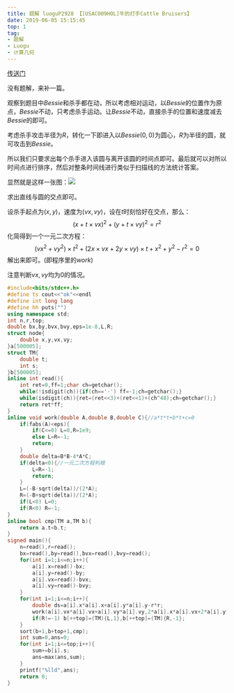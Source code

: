 ```yaml
---
title: 题解 luoguP2928 【[USACO09HOL]牛的打手Cattle Bruisers】
date: 2019-06-05 15:15:45
top: 1
tag:
- 题解
- Luogu
- 计算几何
---
```

[传送门](https://www.luogu.org/problemnew/show/P2928)

没有题解，来补一篇。

观察到题目中$Bessie$和杀手都在动，所以考虑相对运动，以$Bessie$的位置作为原点，$Bessie$不动，只考虑杀手运动。让$Bessie$不动，直接杀手的位置和速度减去$Bessie$的即可。

考虑杀手攻击半径为$R$，转化一下即进入以$Bessie(0,0)$为圆心，$R$为半径的圆，就可攻击到$Bessie$。

所以我们只要求出每个杀手进入该圆与离开该圆的时间点即可。最后就可以对所以时间点进行排序，然后对整条时间线进行类似于扫描线的方法统计答案。

显然就是这样一张图：![](https://s2.ax1x.com/2019/06/05/VNvuY4.png)

求出直线与圆的交点即可。

设杀手起点为$(x,y)$，速度为$(vx,vy)$，设在$t$时刻恰好在交点，那么：
$$
(x+t\times vx)^2+(y+t\times vy)^2=r^2
$$
化简得到一个一元二次方程：
$$
(vx^2+vy^2)\times t^2+(2x\times vx+2y\times vy)\times t+x^2+y^2-r^2=0
$$
解出来即可。$($即程序里的$work)$

注意判断$vx,vy$均为0的情况。

```cpp
#include<bits/stdc++.h>
#define ts cout<<"ok"<<endl
#define int long long
#define hh puts("")
using namespace std;
int n,r,top;
double bx,by,bvx,bvy,eps=1e-8,L,R;
struct node{
    double x,y,vx,vy;
}a[500005];
struct TM{
    double t;
    int s;
}b[500005];
inline int read(){
    int ret=0,ff=1;char ch=getchar();
    while(!isdigit(ch)){if(ch=='-') ff=-1;ch=getchar();}
    while(isdigit(ch)){ret=(ret<<3)+(ret<<1)+(ch^48);ch=getchar();}
    return ret*ff;
}
inline void work(double A,double B,double C){//a*t*t+b*t+c=0
    if(fabs(A)<eps){
        if(C<=0) L=0,R=1e9;
        else L=R=-1;
        return;
    }
    double delta=B*B-4*A*C;
    if(delta<0){//一元二次方程判根 
        L=R=-1;
        return;
    }
    L=(-B-sqrt(delta))/(2*A);
    R=(-B+sqrt(delta))/(2*A);
    if(L<0) L=0;
    if(R<0) R=-1;
}
inline bool cmp(TM a,TM b){
    return a.t<b.t;
}
signed main(){
    n=read(),r=read();
    bx=read(),by=read(),bvx=read(),bvy=read();
    for(int i=1;i<=n;i++){
        a[i].x=read()-bx;
        a[i].y=read()-by;
        a[i].vx=read()-bvx;
        a[i].vy=read()-bvy;
    }
    for(int i=1;i<=n;i++){
        double ds=a[i].x*a[i].x+a[i].y*a[i].y-r*r;
        work(a[i].vx*a[i].vx+a[i].vy*a[i].vy,2*a[i].x*a[i].vx+2*a[i].y*a[i].vy,ds);
        if(R!=-1) b[++top]=(TM){L,1},b[++top]=(TM){R,-1};
    }
    sort(b+1,b+top+1,cmp);
    int sum=0,ans=0;
    for(int i=1;i<=top;i++){
        sum+=b[i].s;
        ans=max(ans,sum);
    }
    printf("%lld",ans);
    return 0;
}
```

